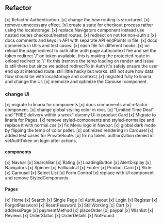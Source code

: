 ## Refactor

[x] Refactor Authentication.
[x] change the how routing is structured.
[x] remove unnecessary effect.
[x] create a state for checkout process rather using the localstorage.
[x] replace Navigators component instead use nested routes checkout/nested routes.
[x] redirect on not for non-auth s
[x] docs comments and keys in API with separate API endPoints in file.
[x] docs comments in Utils and test cases.
[x] each file for different hooks.
[x] on reload the page redirect to auth.after auth page authcontext fire and set the token redirect '/' on token available. this is making the protected route in onload redirect to '/' fix this (remove the temp loading on render and issue is still there but since we added redirectTo in Auth it's safely ensure the user end up at intended route. still little hacky but works. still not sure how data flow should be with localstorage and context.)
[x] migrated fully to linaria and change the UI.
[x] memoize and optimize the Carousel component.

### change UI

[x] migrate to linaria for components
[x] docs components and refactor component.
[x] change global styling color in root.
[x] "Limited Time Deal" and "FREE delivery within a week" dummy UI in product Card
[x] Migrate to linaria for Pages.
[x] remove styled-components and styled-normalize and replace it with normal.css
[x] fix Menu logo in Navbar.
[x] global dark mode by flipping the temp of color pallet.
[x] optimized rendering in Carousel
[x] added test cases for PrivateRoute.
[x] fix no token, authorization denied in setAuthToken on login after actions.

#### components

[x] Navbar
[x] SearchBar
[x] Rating
[x] LoadingButton
[x] AlertDisplay
[x] Navigators
[x] Spinner
[x] FallbackUI
[x] Footer
[x] Product Card
[x] Slide
[x] Carousel
[x] Select List
[x] Form Control
[x] replace with UI component and remove StyledComponents

#### Pages

[x] Home
[x] Search
[x] Single Page
[x] AuthLayout
[x] Login
[x] Register
[x] ForgotPassword
[x] ResetPassword
[x] StillWorking
[x] Cart
[x] addressPage
[x] paymentMethod
[x] placeOrder
[x] paypal
[x] Wishlist
[x] Reviews
[x] OrderStatus
[x] OrderDetails
[x] NotFound
